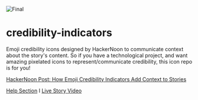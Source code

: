 ![Final](https://user-images.githubusercontent.com/53912722/227140103-c08ba95b-eea6-48e8-a704-f3d7f9ffcff7.png)
# credibility-indicators
Emoji credibility icons designed by HackerNoon to communicate context about the story's content. So if you have a technological project, and want amazing pixelated icons to represent/communicate credibility, this icon repo is for you!

[HackerNoon Post: How Emoji Credibility Indicators Add Context to Stories](https://hackernoon.com/how-emoji-credibility-indicators-add-context-to-stories)

[Help Section](https://help.hackernoon.com/emoji-credibility-indicators)  I  [Live Story Video](https://www.youtube.com/watch?v=dZdXRnmdQtQ)       
